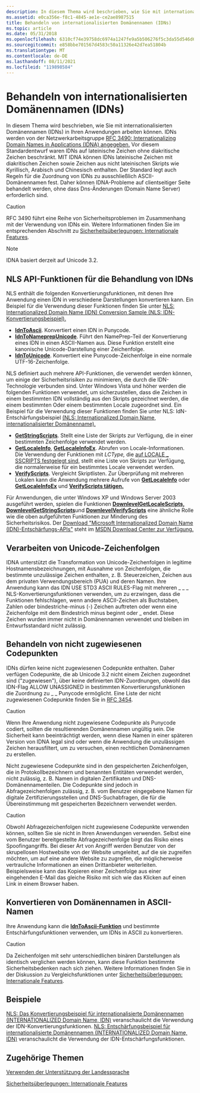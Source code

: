 ```yaml
---
description: In diesem Thema wird beschrieben, wie Sie mit internationalisierten Domänennamen (IDNs) in Ihren Anwendungen arbeiten können.
ms.assetid: e0ca356e-f8c1-4845-ae1e-ce2ae8987515
title: Behandeln von internationalisierten Domänennamen (IDNs)
ms.topic: article
ms.date: 05/31/2018
ms.openlocfilehash: 6310cf74e39758dc6974a1247fe9a5b506276f5c3da55d546d6bc6c2b5a8c992
ms.sourcegitcommit: e858bbe701567d4583c50a11326e42d7ea51804b
ms.translationtype: MT
ms.contentlocale: de-DE
ms.lasthandoff: 08/11/2021
ms.locfileid: "119898584"
---
```

# <a name="handling-internationalized-domain-names-idns"></a>Behandeln von internationalisierten Domänennamen (IDNs)

In diesem Thema wird beschrieben, wie Sie mit internationalisierten Domänennamen (IDNs) in Ihren Anwendungen arbeiten können. IDNs werden von der Netzwerkarbeitsgruppe [RFC 3490: Internationalizing Domain Names in Applications (IDNA) angegeben.](http://www.faqs.org/rfcs/rfc3490.html) Vor diesem Standardentwurf waren IDNs auf lateinische Zeichen ohne diakritische Zeichen beschränkt. MIT IDNA können IDNs lateinische Zeichen mit diakritischen Zeichen sowie Zeichen aus nicht lateinischen Skripts wie Kyrillisch, Arabisch und Chinesisch enthalten. Der Standard legt auch Regeln für die Zuordnung von IDNs zu ausschließlich ASCII-Domänennamen fest. Daher können IDNA-Probleme auf clientseitiger Seite behandelt werden, ohne dass Dns-Änderungen (Domain Name Server) erforderlich sind.

> [!Caution]  
> RFC 3490 führt eine Reihe von Sicherheitsproblemen im Zusammenhang mit der Verwendung von IDNs ein. Weitere Informationen finden Sie im entsprechenden Abschnitt zu [Sicherheitsüberlegungen: Internationale Features](security-considerations--international-features.md).

 

> [!Note]  
> IDNA basiert derzeit auf Unicode 3.2.

 

## <a name="nls-api-functions-for-handling-idns"></a>NLS API-Funktionen für die Behandlung von IDNs

NLS enthält die folgenden Konvertierungsfunktionen, mit denen Ihre Anwendung einen IDN in verschiedene Darstellungen konvertieren kann. Ein Beispiel für die Verwendung dieser Funktionen finden Sie unter [NLS: Internationalized Domain Name (IDN) Conversion Sample (NLS: IDN-Konvertierungsbeispiel).](nls--internationalized-domain-name--idn--conversion-sample.md)

-   [**IdnToAscii**](/windows/desktop/api/Winnls/nf-winnls-idntoascii). Konvertiert einen IDN in Punycode.
-   [**IdnToNameprepUnicode**](/windows/desktop/api/Winnls/nf-winnls-idntonameprepunicode). Führt den NamePrep-Teil der Konvertierung eines IDN in einen ASCII-Namen aus. Diese Funktion erstellt eine kanonische Unicode-Darstellung einer Zeichenfolge.
-   [**IdnToUnicode**](/windows/desktop/api/Winnls/nf-winnls-idntounicode). Konvertiert eine Punycode-Zeichenfolge in eine normale UTF-16-Zeichenfolge.

NLS definiert auch mehrere API-Funktionen, die verwendet werden können, um einige der Sicherheitsrisiken zu minimieren, die durch die IDN-Technologie verbunden sind. Unter Windows Vista und höher werden die folgenden Funktionen verwendet, um sicherzustellen, dass die Zeichen in einem bestimmten IDN vollständig aus den Skripts gezeichnet werden, die einem bestimmten Oder einem bestimmten Locale zugeordnet sind. Ein Beispiel für die Verwendung dieser Funktionen finden Sie unter NLS: IdN-Entschärfungsbeispiel [(NLS: Internationalized Domain Name, internationalisierter Domänenname).](nls--internationalized-domain-name--idn--mitigation-sample.md)

-   [**GetStringScripts**](/windows/desktop/api/Winnls/nf-winnls-getstringscripts). Stellt eine Liste der Skripts zur Verfügung, die in einer bestimmten Zeichenfolge verwendet werden.
-   [**GetLocaleInfo**](/windows/desktop/api/Winnls/nf-winnls-getlocaleinfoa), [**GetLocaleInfoEx**](/windows/desktop/api/Winnls/nf-winnls-getlocaleinfoex). Abrufen von Locale-Informationen. Die Verwendung der Funktionen mit *LCType,* die [auf LOCALE \_ SSCRIPTS festgelegt sind,](locale-sscripts.md) stellt eine Liste von Skripts zur Verfügung, die normalerweise für ein bestimmtes Locale verwendet werden.
-   [**VerifyScripts**](/windows/desktop/api/Winnls/nf-winnls-verifyscripts). Vergleicht Skriptlisten. Zur Überprüfung mit mehreren Lokalen kann die Anwendung mehrere Aufrufe von [**GetLocaleInfo**](/windows/desktop/api/Winnls/nf-winnls-getlocaleinfoa) oder [**GetLocaleInfoEx**](/windows/desktop/api/Winnls/nf-winnls-getlocaleinfoex) und [**VerifyScripts tätigen.**](/windows/desktop/api/Winnls/nf-winnls-verifyscripts)

Für Anwendungen, die unter Windows XP und Windows Server 2003 ausgeführt werden, spielen die Funktionen [**DownlevelGetLocaleScripts,**](downlevelgetlocalescripts.md) [**DownlevelGetStringScripts**](downlevelgetstringscripts.md)und [**DownlevelVerifyScripts**](downlevelverifyscripts.md) eine ähnliche Rolle wie die oben aufgeführten Funktionen zur Minderung des Sicherheitsrisikos. Der [Download "Microsoft Internationalized Domain Name (IDN)-Entschärfungs-APIs"](https://www.microsoft.com/downloads/details.aspx?FamilyID=AD6158D7-DDBA-416A-9109-07607425A815&displaylang=en) steht im [MSDN Download Center zur Verfügung.](https://www.microsoft.com/?ref=go)

## <a name="handle-unicode-strings"></a>Verarbeiten von Unicode-Zeichenfolgen

IDNA unterstützt die Transformation von Unicode-Zeichenfolgen in legitime Hostnamensbezeichnungen, mit Ausnahme von Zeichenfolgen, die bestimmte unzulässige Zeichen enthalten, z. B. Steuerzeichen, Zeichen aus dem privaten Verwendungsbereich (PUA) und deren Namen. Ihre Anwendung kann das IDN USE STD3 ASCII RULES-Flag mit mehreren \_ \_ \_ NLS-Konvertierungsfunktionen verwenden, um zu erzwingen, dass die Funktionen fehlschlagen, wenn andere ASCII-Zeichen als Buchstaben, Zahlen oder bindestriche-minus (-) Zeichen auftreten oder wenn eine Zeichenfolge mit dem Bindestrich minus beginnt oder \_ endet. Diese Zeichen wurden immer nicht in Domänennamen verwendet und bleiben im Entwurfsstandard nicht zulässig.

## <a name="handle-unassigned-code-points"></a>Behandeln von nicht zugewiesenen Codepunkten

IDNs dürfen keine nicht zugewiesenen Codepunkte enthalten. Daher verfügen Codepunkte, die ab Unicode 3.2 nicht einem Zeichen zugeordnet sind ("zugewiesen"), über keine definierten IDN-Zuordnungen, obwohl das IDN-Flag ALLOW UNASSIGNED in bestimmten Konvertierungsfunktionen die Zuordnung zu \_ \_ Punycode ermöglicht. Eine Liste der nicht zugewiesenen Codepunkte finden Sie in [RFC 3454](http://www.faqs.org/rfcs/rfc3454.html).

> [!Caution]  
> Wenn Ihre Anwendung nicht zugewiesene Codepunkte als Punycode codiert, sollten die resultierenden Domänennamen ungültig sein. Die Sicherheit kann beeinträchtigt werden, wenn diese Namen in einer späteren Version von IDNA legal sind oder wenn die Anwendung die unzulässigen Zeichen herausfiltert, um zu versuchen, einen rechtlichen Domänennamen zu erstellen.

 

Nicht zugewiesene Codepunkte sind in den gespeicherten Zeichenfolgen, die in Protokollbezeichnern und benannten Entitäten verwendet werden, nicht zulässig, z. B. Namen in digitalen Zertifikaten und DNS-Domänennamenteilen. Die Codepunkte sind jedoch in Abfragezeichenfolgen zulässig, z. B. vom Benutzer eingegebene Namen für digitale Zertifizierungsstellen und DNS-Suchabfragen, die für die Übereinstimmung mit gespeicherten Bezeichnern verwendet werden.

> [!Caution]  
> Obwohl Abfragezeichenfolgen nicht zugewiesene Codepunkte verwenden können, sollten Sie sie nicht in Ihren Anwendungen verwenden. Selbst eine vom Benutzer bereitgestellte Abfragezeichenfolge birgt das Risiko eines Spoofingangriffs. Bei dieser Art von Angriff werden Benutzer von der skrupellosen Hostwebsite von der Website umgeleitet, auf die sie zugreifen möchten, um auf eine andere Website zu zugreifen, die möglicherweise vertrauliche Informationen an einen Drittanbieter weiterleiten. Beispielsweise kann das Kopieren einer Zeichenfolge aus einer eingehenden E-Mail das gleiche Risiko mit sich wie das Klicken auf einen Link in einem Browser haben.

 

## <a name="convert-domain-names-to-ascii-names"></a>Konvertieren von Domänennamen in ASCII-Namen

Ihre Anwendung kann die [**IdnToAscii-Funktion**](/windows/desktop/api/Winnls/nf-winnls-idntoascii) und bestimmte Entschärfungsfunktionen verwenden, um IDNs in ASCII zu konvertieren.

> [!Caution]  
> Da Zeichenfolgen mit sehr unterschiedlichen binären Darstellungen als identisch verglichen werden können, kann diese Funktion bestimmte Sicherheitsbedenken nach sich ziehen. Weitere Informationen finden Sie in der Diskussion zu Vergleichsfunktionen unter [Sicherheitsüberlegungen: Internationale Features](security-considerations--international-features.md).

 

## <a name="examples"></a>Beispiele

[NLS: Das Konvertierungsbeispiel für internationalisierte Domänennamen (INTERNATIONALIZED Domain Name, IDN)](nls--internationalized-domain-name--idn--conversion-sample.md) veranschaulicht die Verwendung der IDN-Konvertierungsfunktionen. [NLS: Entschärfungsbeispiel für internationalisierte Domänennamen (INTERNATIONALIZED Domain Name, IDN)](nls--internationalized-domain-name--idn--mitigation-sample.md) veranschaulicht die Verwendung der IDN-Entschärfungsfunktionen.

## <a name="related-topics"></a>Zugehörige Themen

<dl> <dt>

[Verwenden der Unterstützung der Landessprache](using-national-language-support.md)
</dt> <dt>

[Sicherheitsüberlegungen: Internationale Features](security-considerations--international-features.md)
</dt> </dl>

 

 



